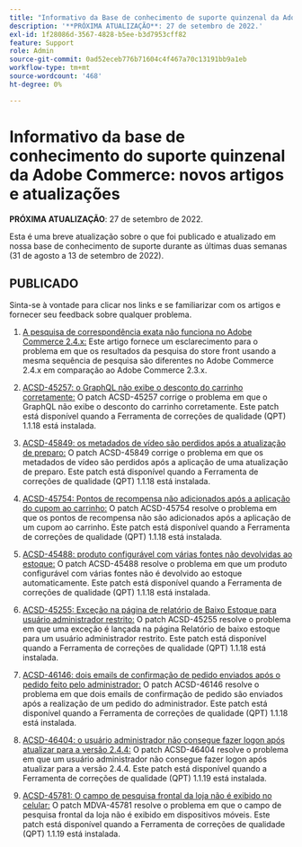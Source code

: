 ```yaml
---
title: "Informativo da Base de conhecimento de suporte quinzenal da Adobe Commerce: novos artigos e atualizações"
description: '**PRÓXIMA ATUALIZAÇÃO**: 27 de setembro de 2022.'
exl-id: 1f28086d-3567-4828-b5ee-b3d7953cff82
feature: Support
role: Admin
source-git-commit: 0ad52eceb776b71604c4f467a70c13191bb9a1eb
workflow-type: tm+mt
source-wordcount: '468'
ht-degree: 0%

---
```


# Informativo da base de conhecimento do suporte quinzenal da Adobe Commerce: novos artigos e atualizações

**PRÓXIMA ATUALIZAÇÃO**: 27 de setembro de 2022.

Esta é uma breve atualização sobre o que foi publicado e atualizado em nossa base de conhecimento de suporte durante as últimas duas semanas (31 de agosto a 13 de setembro de 2022).

## PUBLICADO

Sinta-se à vontade para clicar nos links e se familiarizar com os artigos e fornecer seu feedback sobre qualquer problema.

1. [A pesquisa de correspondência exata não funciona no Adobe Commerce 2.4.x:](/help/troubleshooting/miscellaneous/exact-match-search-for-product-not-working-in-adobe-commerce.md) Este artigo fornece um esclarecimento para o problema em que os resultados da pesquisa do store front usando a mesma sequência de pesquisa são diferentes no Adobe Commerce 2.4.x em comparação ao Adobe Commerce 2.3.x.

1. [ACSD-45257: o GraphQL não exibe o desconto do carrinho corretamente:](/help/support-tools/patches-available-in-qpt-tool/v1-1-18/acsd-45257-graphql-doesnt-display-cart-discount-correctly.md) O patch ACSD-45257 corrige o problema em que o GraphQL não exibe o desconto do carrinho corretamente. Este patch está disponível quando a Ferramenta de correções de qualidade (QPT) 1.1.18 está instalada.

1. [ACSD-45849: os metadados de vídeo são perdidos após a atualização de preparo:](/help/support-tools/patches-available-in-qpt-tool/v1-1-18/acsd-45849-video-metadata-lost-after-staging-update.md) O patch ACSD-45849 corrige o problema em que os metadados de vídeo são perdidos após a aplicação de uma atualização de preparo. Este patch está disponível quando a Ferramenta de correções de qualidade (QPT) 1.1.18 está instalada.

1. [ACSD-45754: Pontos de recompensa não adicionados após a aplicação do cupom ao carrinho:](https://experienceleague.adobe.com/docs/commerce-knowledge-base/kb/support-tools/patches/acsd-45754-reward-points-not-added-after-applying-coupon-to-the-cart.html) O patch ACSD-45754 resolve o problema em que os pontos de recompensa não são adicionados após a aplicação de um cupom ao carrinho. Este patch está disponível quando a Ferramenta de correções de qualidade (QPT) 1.1.18 está instalada.

1. [ACSD-45488: produto configurável com várias fontes não devolvidas ao estoque:](/help/support-tools/patches-available-in-qpt-tool/v1-1-18/acsd-45488-configurable-product-with-multiple-sources-not-returned-to-in-stock.md) O patch ACSD-45488 resolve o problema em que um produto configurável com várias fontes não é devolvido ao estoque automaticamente. Este patch está disponível quando a Ferramenta de correções de qualidade (QPT) 1.1.18 está instalada.

1. [ACSD-45255: Exceção na página de relatório de Baixo Estoque para usuário administrador restrito:](/help/support-tools/patches-available-in-qpt-tool/v1-1-18/acsd-45255-exception-on-low-stock-report-page-for-restricted-admin-user.md) O patch ACSD-45255 resolve o problema em que uma exceção é lançada na página Relatório de baixo estoque para um usuário administrador restrito. Este patch está disponível quando a Ferramenta de correções de qualidade (QPT) 1.1.18 está instalada.

1. [ACSD-46146: dois emails de confirmação de pedido enviados após o pedido feito pelo administrador:](/help/support-tools/patches-available-in-qpt-tool/v1-1-18/acsd-46146-two-order-confirmation-emails-are-sent-after-placing-order-from-admin.md) O patch ACSD-46146 resolve o problema em que dois emails de confirmação de pedido são enviados após a realização de um pedido do administrador. Este patch está disponível quando a Ferramenta de correções de qualidade (QPT) 1.1.18 está instalada.

1. [ACSD-46404: o usuário administrador não consegue fazer logon após atualizar para a versão 2.4.4:](/help/support-tools/patches-available-in-qpt-tool/v1-1-19/acsd-46404-admin-user-cannot-log-in-after-upgrading-to-2-4-4.md) O patch ACSD-46404 resolve o problema em que um usuário administrador não consegue fazer logon após atualizar para a versão 2.4.4. Este patch está disponível quando a Ferramenta de correções de qualidade (QPT) 1.1.19 está instalada.

1. [ACSD-45781: O campo de pesquisa frontal da loja não é exibido no celular:](/help/support-tools/patches-available-in-qpt-tool/v1-1-19/acsd-45781-store-front-search-field-not-displayed-on-mobile.md) O patch MDVA-45781 resolve o problema em que o campo de pesquisa frontal da loja não é exibido em dispositivos móveis. Este patch está disponível quando a Ferramenta de correções de qualidade (QPT) 1.1.19 está instalada.
